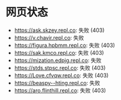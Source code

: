 # 网页状态
- https://ask.skzey.repl.co: 失败 (403)
- https://v.chavir.repl.co: 失败
- https://figura.hpbmm.repl.co: 失败 (403)
- https://sak.kmco.repl.co: 失败 (403)
- https://mization.edpjg.repl.co: 失败
- https://stds.stpsc.repl.co: 失败 (403)
- https://Love.cfvqw.repl.co: 失败 (403)
- https://beaspy--hting.repl.co: 失败
- https://aro.flinthill.repl.co: 失败 (403)
